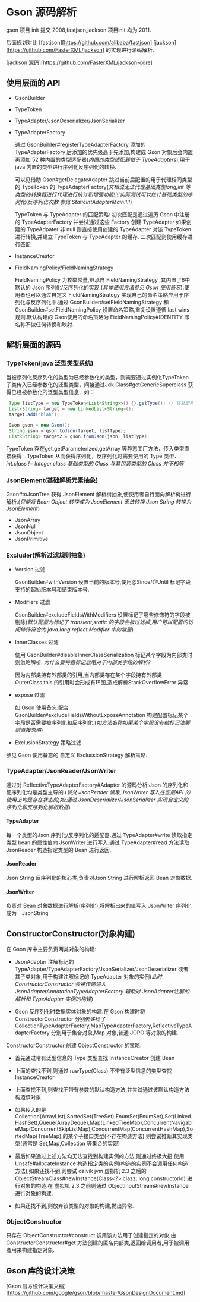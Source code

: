 # Gson 源码解析

gson 项目 init 提交 2008,fastjson,jackson 项目init 均为 2011.

后面规划对比 [fastjson][https://github.com/alibaba/fastjson] [jackson][https://github.com/FasterXML/jackson] 的实现进行源码解析.

[jackson 源码][https://github.com/FasterXML/jackson-core]

## 使用层面的 API

- GsonBuilder
- TypeToken
- TypeAdapter/JsonDeserializer/JsonSerializer
- TypeAdapterFactory
  
  通过 GsonBuilder#registerTypeAdapterFactory 添加的 TypeAdapterFactory 后添加的优先级高于先添加,构建成 Gson 对象后会内置再添加 52 种内置的类型适配器(*内置的类型适配器位于 TypeAdapters*),用于 java 内置的类型进行序列化反序列化的转换.

  可以见借助 Gson#getDelegateAdapter 跳过当前后配置的用于代理相同类型的 TypeToken 的 TypeAdapterFactory(*文档说无法代理基础类型long,int 等类型的转换器进行代理进行统计和增强功能!!!!实际测试可以统计基础类型的序列化/反序列化次数.参见 StaticIntAdapterMain!!!!*)

  TypeToken 与 TypeAdapter 的匹配策略: 初次匹配是通过遍历 Gson 中注册的 TypeAdapterFactory 并尝试通过这些 Factory 创建 TypeAdapter 如果创建的 TypeAdpater 非 null 则直接使用创建的 TypeAdapter 对该 TypeToken 进行转换,并建立 TypeToken 与 TypeAdapter 的缓存. 二次匹配则使用缓存进行匹配.

- InstanceCreator
- FieldNamingPolicy/FieldNamingStrategy
  
  FieldNamingPolicy 为枚举常量,继承自 FieldNamingStrategy ,其内置了6中默认的 Json 序列化/反序列化的实现.(*具体使用方法参见 Gson 使用备忘*).使用者也可以通过自定义 FieldNamingStrategy 实现自己的命名策略应用于序列化与反序列化中.通过 GsonBuilder#setFieldNamingStrategy 和 GsonBuilder#setFieldNamingPolicy 设置命名策略,重复设置遵循 last wins 规则.默认构建的 Gson使用的命名策略为 FieldNamingPolicy#IDENTITY 即名称不做任何转换和映射.
  
## 解析层面的源码

### TypeToken(java 泛型类型系统)

当被序列化反序列化的类型为已经参数化的类型，则需要通过实例化TypeToken子类传入已经参数化的泛型类型，间接通过Jdk Class#getGenericSuperclass 获得已经被参数化的泛型类型信息．如：

```java
 Type listType = new TypeToken<List<String>>() {}.getType(); // 该处即构建了TypeToken子类，为匿名类的写法，传递进入的泛型参数类型　List<String>　则可以通过上述　Api 获得　List 中的泛型类型．
 List<String> target = new LinkedList<String>();
 target.add("blah");

 Gson gson = new Gson();
 String json = gson.toJson(target, listType);
 List<String> target2 = gson.fromJson(json, listType);
```

TypeToken 存在get,getParameterized,getArray 等静态工厂方法，传入类型直接获得　TypeToken 从而获得序列化，反序列化时需要使用的 Type 类型．*int.class != Integer.class 基础类型的 Class 与其包装类型的 Class 并不相等*

### JsonElement(基础解析元素抽象)

Gson#toJsonTree 获得 JsonElement 解析树抽象,使使用者自行面向解析树进行解析.(*只能将 Bean Object 转换成为 JsonElement 无法转换 Json String 转换为 JsonElement*)

- JsonArray
- JsonNull
- JsonObject
- JsonPrimitive

### Excluder(解析过滤规则抽象)

- Version 过滤
  
  GsonBuilder#withVersion 设置当前的版本号,使用@Since/@Until 标记字段支持的起始版本号和结束版本号.

- Modifiers 过滤
  
  GsonBuilder#excludeFieldsWithModifiers 设置标记了哪些修饰符的字段被剔除(*默认配置为标记了 transient,static 的字段会被过滤掉,用户可以配置的访问修饰符合为 java.lang.reflect.Modifier 中的常量*)

- InnerClasses 过滤

  使用 GsonBuilder#disableInnerClassSerialization 标记某个字段为内部类时则忽略解析.
  *为什么要特意标记忽略对于内部类字段的解析?*

  因为内部类持有外部类的引用,当内部类存在某个字段持有外部类 OuterClass.this 的引用时会形成有环图,造成解析StackOverflowError 异常.

- expose 过滤
  
  如:Gson 使用备忘.配合 GsonBuilder#excludeFieldsWithoutExposeAnnotation 构建配置标记某个字段是否需要被序列化和反序列化.(*如方法名称如果某个字段没有被标记注解则直接忽略*)

- ExclusionStrategy 策略过滤

参见 Gson 使用备忘的 自定义 ExclussionStrategy 解析策略.

### TypeAdapter/JsonReader/JsonWriter

通过对 ReflectiveTypeAdapterFactory#Adapter 的源码分析,Json 的序列化和反序列化均是类型主导的.(*该处 JsonReader 读取,JsonWriter 写入在底层API 的使用上均是存在状态的,如:通过 JsonDeserializer/JsonSerializer 实现自定义的序列化和反序列化解析数据*)

#### TypeAdapter

每一个类型的Json 序列化/反序列化的适配器.通过 TypeAdapter#write 读取指定类型 bean 的属性值向 JsonWriter 进行写入.通过 TypeAdapter#read 方法读取 JsonReader 构造指定类型的 Bean 进行返回.

#### JsonReader

Json String 反序列化的核心类,负责对Json String 进行解析返回 Bean 对象数据.

#### JsonWriter

负责对 Bean 对象数据进行解析(序列化),将解析出来的值写入 JsonWriter 序列化成为　JsonString

## ConstructorConstructor(对象构建)

在 Gson 库中主要负责两类对象的构建:

- JsonAdapter 注解标记的 TypeAdapter/TypeAdapterFactory/JsonSerializer/JsonDeserializer 或者其子类对象,用于构建注解标记的 TypeAdapter 对象的实例(*此时 ConstructorConstructor 会被传递进入 JsonAdapterAnnotationTypeAdapterFactory 辅助对 JsonAdapter注解的解析和 TypeAdapter 实例的构建*)

- Gson 反序列化时数据实体对象的构建.在 Gson 构建时将 ConstructorConstructor 分别传递给了 CollectionTypeAdapterFactory,MapTypeAdapterFactory,ReflectiveTypeAdapterFactory 分别用于集合对象,Map 对象,普通 JOPO 等对象的构建.

ConstructorConstructor 创建 ObjectConstructor 的策略:

- 首先通过带有泛型信息的 Type 类型查找 InstanceCreator 创建 Bean
  
- 上面的查找不到,则通过 rawType(Class) 不带有泛型信息的类型查找 InstanceCreator

- 上面查找不到,则查找不带有参数的默认构造方法,并尝试通过该默认构造方法构造该对象
  
- 如果传入的是 Collection(ArrayList),SortedSet(TreeSet),EnumSet(EnumSet),Set(LinkedHashSet),Queue(ArrayDeque),Map(LinkedTreeMap),ConcurrentNavigableMap(ConcurrentSkipListMap),ConcurrentMap(ConcurrentHashMap),SortedMap(TreeMap),的某个子接口类型(不存在构造方法).则尝试推断其实现类型(通常是 Set,Map,Collection 等集合的实现)

- 最后如果通过上述方法均无法查找到构建实例的方法,则通过终极大招,使用 Unsafe#allocateInstance 构造指定类的实例(构造的实例不会调用任何构造方法),如果还找不到,则尝试 dalvik jvm 虚拟机 2.3 之后的 ObjectStreamClass#newInstance(Class<?> clazz, long constructorId) 进行对象的构造.在 虚拟机 2.3 之前则通过 ObjectInputStream#newInstance 进行对象的构建.

- 如果还找不到,则放弃该类型的对象的构建,抛出异常.

### ObjectConstructor

只存在 ObjectConstructor#construct 调用该方法用于创建指定的对象,由 ConstructorConstructor#get 方法创建的匿名内部类,返回给调用者,用于被调用者用来构建指定对象.

## Gson 库的设计决策

[Gson 官方设计决策文档][https://github.com/google/gson/blob/master/GsonDesignDocument.md]


